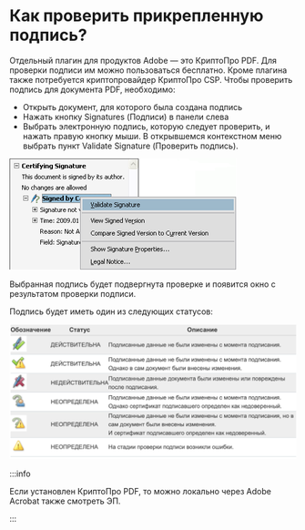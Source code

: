 # Как проверить прикрепленную подпись?

Отдельный плагин для продуктов Adobe — это КриптоПро PDF. Для проверки подписи им можно пользоваться бесплатно. Кроме плагина также потребуется криптопровайдер КриптоПро CSP. Чтобы проверить подпись для документа PDF, необходимо:

* Открыть документ, для которого была создана подпись
* Нажать кнопку Signatures (Подписи) в панели слева
* Выбрать электронную подпись, которую следует проверить, и нажать правую кнопку мыши. В открывшемся контекстном меню выбрать пункт Validate Signature (Проверить подпись).

![](<../.gitbook/assets/image (59).png>)



Выбранная подпись будет подвергнута проверке и появится окно с результатом проверки подписи.

Подпись будет иметь один из следующих статусов:

![](<../.gitbook/assets/image (61).png>)

:::info

Если установлен КриптоПро PDF, то можно локально через Adobe Acrobat также  смотреть ЭП.

:::
